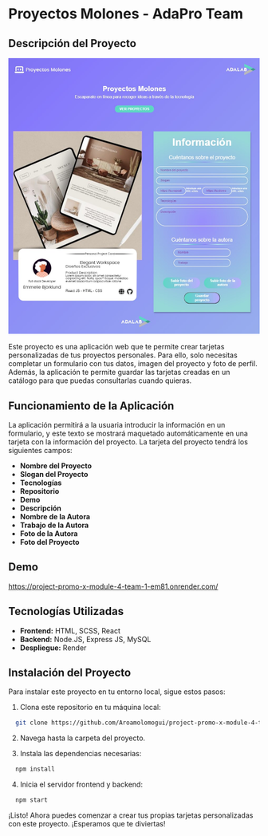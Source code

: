 # Proyectos Molones - AdaPro Team

## Descripción del Proyecto

![AdaProTeam](https://github.com/Aroamolomogui/project-promo-x-module-4-team-1/blob/master/src/public/assets/Proyectos_Molones_screenshot.jpg)

Este proyecto es una aplicación web que te permite crear tarjetas personalizadas de tus proyectos personales. Para ello, solo necesitas completar un formulario con tus datos, imagen del proyecto y foto de perfil. Además, la aplicación te permite guardar las tarjetas creadas en un catálogo para que puedas consultarlas cuando quieras.


## Funcionamiento de la Aplicación

La aplicación permitirá a la usuaria introducir la información en un formulario, y este texto se mostrará maquetado automáticamente en una tarjeta con la información del proyecto. La tarjeta del proyecto tendrá los siguientes campos:

- **Nombre del Proyecto** 
- **Slogan del Proyecto** 
- **Tecnologías** 
- **Repositorio** 
- **Demo** 
- **Descripción** 
- **Nombre de la Autora** 
- **Trabajo de la Autora** 
- **Foto de la Autora** 
- **Foto del Proyecto** 

## Demo

https://project-promo-x-module-4-team-1-em81.onrender.com/

## Tecnologías Utilizadas

- **Frontend:** HTML, SCSS, React
- **Backend:** Node.JS, Express JS, MySQL
- **Despliegue:** Render

## Instalación del Proyecto

Para instalar este proyecto en tu entorno local, sigue estos pasos:

1. Clona este repositorio en tu máquina local:
```bash
  git clone https://github.com/Aroamolomogui/project-promo-x-module-4-team-1
```

2. Navega hasta la carpeta del proyecto.

3. Instala las dependencias necesarias:
```bash
  npm install
```

4. Inicia el servidor frontend y backend:
```bash
  npm start
```

¡Listo! Ahora puedes comenzar a crear tus propias tarjetas personalizadas con este proyecto. ¡Esperamos que te diviertas!